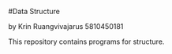 #Data Structure

by Krin Ruangvivajarus 5810450181

This repository contains programs for structure.
